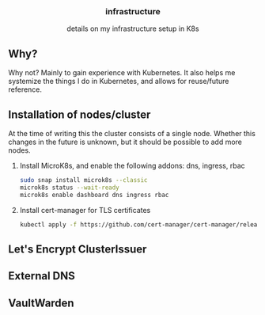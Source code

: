 <br />

<h3 align="center">infrastructure</h3>
<p align="center">details on my infrastructure setup in K8s</p>

## Why?
Why not? Mainly to gain experience with Kubernetes.
It also helps me systemize the things I do in Kubernetes, and allows for reuse/future reference.

## Installation of nodes/cluster
At the time of writing this the cluster consists of a single node. 
Whether this changes in the future is unknown, but it should be possible to add more nodes. 

1. Install MicroK8s, and enable the following addons: dns, ingress, rbac
  
    ```sh
    sudo snap install microk8s --classic
    microk8s status --wait-ready
    microk8s enable dashboard dns ingress rbac
    ```

2. Install cert-manager for TLS certificates

    ```sh
    kubectl apply -f https://github.com/cert-manager/cert-manager/releases/download/v1.8.0/cert-manager.yaml
    ```

## Let's Encrypt ClusterIssuer



## External DNS



## VaultWarden


